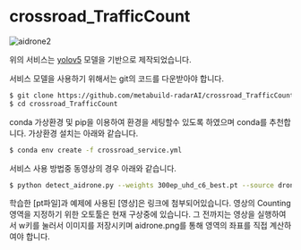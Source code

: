 # crossroad_TrafficCount

![aidrone2](https://user-images.githubusercontent.com/78409601/109888906-b57aeb80-7cc7-11eb-8423-6380a3acba35.png)

위의 서비스는 [yolov5](https://github.com/ultralytics/yolov5) 모델을 기반으로 제작되었습니다.

서비스 모델을 사용하기 위해서는 git의 코드를 다운받아야 합니다.
```bash
$ git clone https://github.com/metabuild-radarAI/crossroad_TrafficCount.git
$ cd crossroad_TrafficCount
```

conda 가상환경 및 pip을 이용하여 환경을 세팅할수 있도록 하였으며 conda를 추천합니다.
가상환경 설치는 아래와 같습니다.
```bash
$ conda env create -f crossroad_service.yml
```

서비스 사용 방법중 동영상의 경우 아래와 같습니다.
```bash
$ python detect_aidrone.py --weights 300ep_uhd_c6_best.pt --source drone_video2.MP4
```

학습한 [pt파일]과 예제에 사용된 [영상]은 링크에 첨부되어있습니다.
영상의 Counting 영역을 지정하기 위한 오토툴은 현재 구상중에 있습니다.
그 전까지는 영상을 실행하여서 w키를 눌러서 이미지를 저장시키며 aidrone.png를 통해 영역의 좌표를 직접 계산하여야 합니다.



